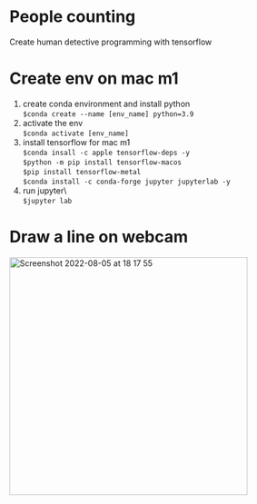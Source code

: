 # People counting 
Create human detective programming with tensorflow

# Create env on mac m1   
1. create conda environment and install python  
  `$conda create --name [env_name] python=3.9` <br />  
2. activate the env<br />
  `$conda activate [env_name]`<br />
3. install tensorflow for mac m1<br />
  `$conda insall -c apple tensorflow-deps -y`<br />
  `$python -m pip install tensorflow-macos`<br />
  `$pip install tensorflow-metal`<br />
  `$conda install -c conda-forge jupyter jupyterlab -y`<br />
4. run jupyter\  
  `$jupyter lab`  

# Draw a line on webcam 
<img width="419" alt="Screenshot 2022-08-05 at 18 17 55" src="https://user-images.githubusercontent.com/84103637/183128319-77f2c58a-3bf7-46f6-a23b-69b54396a7e2.png">
